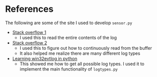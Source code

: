 # References

The following are some of the site I used to develop `sensor.py`

- [Stack overflow 1](https://stackoverflow.com/questions/61003020/python-2-7-pywin32-readeventlog-returns-partial-list-of-events)
    - I used this to read the entire contents of the log
- [Stack overflow 2](https://stackoverflow.com/questions/42944791/reading-windows-event-log-using-win32evtlog-module)
    - I used this to figure out how to continuously read from the buffer
    - It also helped me realize there are many different log types
- [Learning win32evtlog in python](https://stackoverflow.com/questions/42944791/reading-windows-event-log-using-win32evtlog-module)
    - This showed me how to get all possible log types. I used it to implement
    the main functionality of `logtypes.py`
